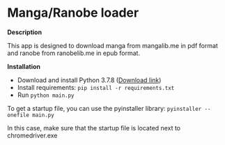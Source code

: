 # Manga/Ranobe loader

**Description**

This app is designed to download manga from mangalib.me in pdf format and ranobe from ranobelib.me in epub format.

**Installation**

- Download and install Python 3.7.8 ([Download link](https://www.python.org/downloads/release/python-378/ "Download Python 3.7.8"))
- Install requirements: `pip install -r requirements.txt`
- Run `python main.py`

To get a startup file, you can use the pyinstaller library: `pyinstaller --onefile main.py`

In this case, make sure that the startup file is located next to chromedriver.exe
